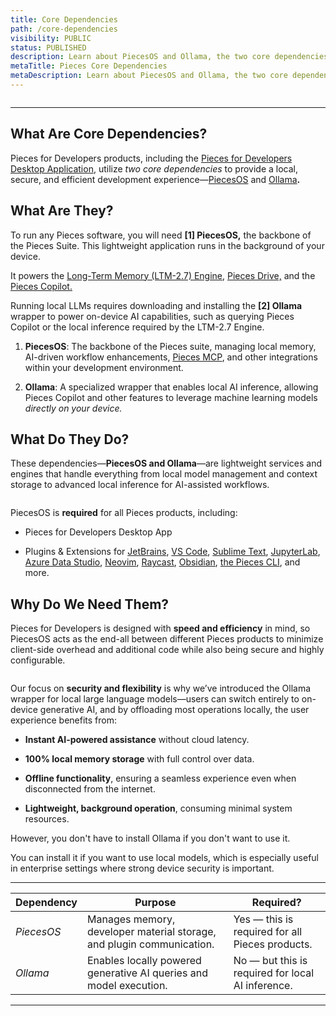 ```yaml
---
title: Core Dependencies
path: /core-dependencies
visibility: PUBLIC
status: PUBLISHED
description: Learn about PiecesOS and Ollama, the two core dependencies that power the Pieces Desktop App and the entire Pieces for Developers suite of plugins and extensions.
metaTitle: Pieces Core Dependencies
metaDescription: Learn about PiecesOS and Ollama, the two core dependencies that power the Pieces Desktop App and the entire Pieces for Developers suite of plugins and extensions.
---
```


<Image src="https://storage.googleapis.com/hashnode_product_documentation_assets/core_dependencies_assets/figma_mockups/core_dependencies.png" alt="" align="center" fullwidth="true" />

***

## What Are Core Dependencies?

Pieces for Developers products, including the [Pieces for Developers Desktop Application](/products/desktop), utilize *two core dependencies* to provide a local, secure, and efficient development experience—[PiecesOS](/products/core-dependencies/pieces-os) and [Ollama](/products/core-dependencies/ollama)**.**

## What Are They?

To run any Pieces software, you will need **\[1] PiecesOS,** the backbone of the Pieces Suite. This lightweight application runs in the background of your device.

It powers the [Long-Term Memory (LTM-2.7) Engine](/products/core-dependencies/pieces-os#ltm-25), [Pieces Drive,](/products/desktop/drive) and the [Pieces Copilot.](/products/desktop/copilot)

Running local LLMs requires downloading and installing the **\[2] Ollama** wrapper to power on-device AI capabilities, such as querying Pieces Copilot or the local inference required by the LTM-2.7 Engine.

1. **PiecesOS**: The backbone of the Pieces suite, managing local memory, AI-driven workflow enhancements, [Pieces MCP](/products/mcp/get-started), and other integrations within your development environment.

2. **Ollama**: A specialized wrapper that enables local AI inference, allowing Pieces Copilot and other features to leverage machine learning models *directly on your device.*

## What Do They Do?

These dependencies—**PiecesOS and Ollama**—are lightweight services and engines that handle everything from local model management and context storage to advanced local inference for AI-assisted workflows.

<Image src="https://storage.googleapis.com/hashnode_product_documentation_assets/core_dependencies_assets/figma_mockups/pfd_x_piecesos_and_ollama.png" alt="" align="center" fullwidth="true" />

PiecesOS is **required** for all Pieces products, including:

* Pieces for Developers Desktop App

* Plugins & Extensions for [JetBrains](/products/extensions-plugins/jetbrains), [VS Code](/products/extensions-plugins/visual-studio-code), [Sublime Text](/products/extensions-plugins/sublime), [JupyterLab](/products/extensions-plugins/jupyterlab), [Azure Data Studio](/products/extensions-plugins/azure-data-studio), [Neovim](/products/extensions-plugins/neovim-plugin), [Raycast](/products/raycast), [Obsidian](/products/obsidian), [the Pieces CLI](/products/extensions-plugins/cli), and more.

## Why Do We Need Them?

Pieces for Developers is designed with **speed and efficiency** in mind, so PiecesOS acts as the end-all between different Pieces products to minimize client-side overhead and additional code while also being secure and highly configurable.

<Image src="https://storage.googleapis.com/hashnode_product_documentation_assets/core_dependencies_assets/figma_mockups/performance_privacy_flexibility.png" alt="" align="center" fullwidth="true" />

Our focus on **security and flexibility** is why we’ve introduced the Ollama wrapper for local large language models—users can switch entirely to on-device generative AI, and by offloading most operations locally, the user experience benefits from:

* **Instant AI-powered assistance** without cloud latency.

* **100% local memory storage** with full control over data.

* **Offline functionality**, ensuring a seamless experience even when disconnected from the internet.

* **Lightweight, background operation**, consuming minimal system resources.

However, you don't have to install Ollama if you don't want to use it.

You can install it if you want to use local models, which is especially useful in enterprise settings where strong device security is important.

***

| **Dependency** | **Purpose**                                                           | **Required?**                                     |
| -------------- | --------------------------------------------------------------------- | ------------------------------------------------- |
| *PiecesOS*     | Manages memory, developer material storage, and plugin communication. | Yes — this is required for all Pieces products.   |
| *Ollama*       | Enables locally powered generative AI queries and model execution.    | No — but this is required for local AI inference. |

***